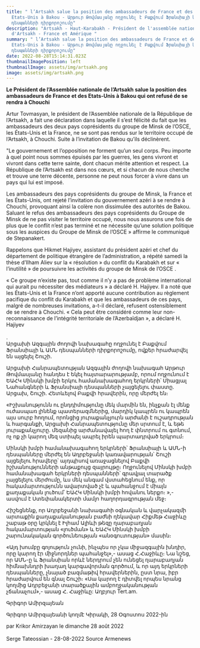 ```yaml
---
title: " l’Artsakh salue la position des ambassadeurs de France et des
  Etats-Unis à Bakou - Արթուր Թովմասյանը ողջունել է Բաքվում Ֆրանսիայի և ԱՄՆ
  դեսպանների դիրքորոշումը"
description: "Artsakh - Haut-Karabakh - Président de l'assemblée nationale
  d'Artsakh - France et Amérique "
summary: " l’Artsakh salue la position des ambassadeurs de France et des
  Etats-Unis à Bakou - Արթուր Թովմասյանը ողջունել է Բաքվում Ֆրանսիայի և ԱՄՆ
  դեսպանների դիրքորոշումը"
date: 2022-08-28T15:14:31.023Z
thumbnailImagePosition: left
thumbnailImage: assets/img/artsakh.png
image: assets/img/artsakh.png
---
```

**Le Président de l’Assemblée nationale de l’Artsakh salue la position des ambassadeurs de France et des Etats-Unis à Bakou qui ont refusé de se rendra à Chouchi**

Artur Tovmasyan, le président de l’Assemblée nationale de la République de l’Artsakh, a fait une déclaration dans laquelle il s’est félicité du fait que les ambassadeurs des deux pays coprésidents du groupe de Minsk de l’OSCE, les États-Unis et la France, ne se sont pas rendus sur le territoire occupé de l’Artsakh, à Chouchi. Suite à l’invitation de Bakou qu’ils déclinèrent.

"Le gouvernement et l’opposition ne forment qu’un seul corps. Peu importe à quel point nous sommes épuisés par les guerres, les gens vivront et vivront dans cette terre sainte, dont chacun mérite attention et respect. La République de l’Artsakh est dans nos cœurs, et si chacun de nous cherche et trouve une terre décente, personne ne peut nous forcer à vivre dans un pays qui lui est imposé.

Les ambassadeurs des pays coprésidents du groupe de Minsk, la France et les États-Unis, ont rejeté l’invitation du gouvernement azéri à se rendre à Chouchi, provoquant ainsi la colère non dissimulée des autorités de Bakou. Saluant le refus des ambassadeurs des pays coprésidents du Groupe de Minsk de ne pas visiter le territoire occupé, nous nous assurons une fois de plus que le conflit n’est pas terminé et ne nécessite qu’une solution politique sous les auspices du Groupe de Minsk de l’OSCE » affirme le communiqué de Stepanakert.

Rappelons que Hikmet Hajiyev, assistant du président azéri et chef du département de politique étrangère de l’administration, a répété samedi la thèse d’Ilham Aliev sur la « résolution » du conflit du Karabakh et sur « l’inutilité » de poursuivre les activités du groupe de Minsk de l’OSCE .

« Ce groupe n’existe pas, tout comme il n’y a pas de problème international qui aurait pu nécessiter des médiateurs » a déclaré H. Hajiyev.
Il a noté que les États-Unis et la France n’ont apporté aucune contribution au règlement pacifique du conflit du Karabakh et que les ambassadeurs de ces pays, malgré de nombreuses invitations, a-t-il déclaré, refusent ostensiblement de se rendre à Chouchi.
« Cela peut être considéré comme leur non-reconnaissance de l’intégrité territoriale de l’Azerbaïdjan », a déclaré H. Hajiyev\
\
.
\
Արցախի Ազգային ժողովի նախագահը ողջունել է Բաքվում Ֆրանսիայի և ԱՄՆ դեսպանների դիրքորոշումը, ովքեր հրաժարվել են այցելել Շուշի.

Արցախի Հանրապետության Ազգային ժողովի նախագահ Արթուր Թովմասյանը հանդես է եկել հայտարարությամբ, որում ողջունում է ԵԱՀԿ Մինսկի խմբի երկու համանախագահող երկրների՝ Միացյալ Նահանգների և Ֆրանսիայի դեսպանների չայցելելու փաստը. Արցախ, Շուշի. Հետևելով Բաքվի հրավերին, որը մերժել են։

«Իշխանությունն ու ընդդիմությունը մեկ մարմին են, ինչքան էլ մենք ուժասպառ լինենք պատերազմներից, մարդիկ կապրեն ու կապրեն այս սուրբ հողում, որոնցից յուրաքանչյուրն արժանի է ուշադրության և հարգանքի, Արցախի Հանրապետությունը մեր սրտում է, և եթե յուրաքանչյուրը. մեզանից արժանավայել հող է փնտրում ու գտնում, ոչ ոք չի կարող մեզ ստիպել ապրել իրեն պարտադրված երկրում։

Մինսկի խմբի համանախագահող երկրների՝ Ֆրանսիայի և ԱՄՆ-ի դեսպանները մերժել են Ադրբեջանի կառավարության՝ Շուշի այցելելու հրավերը՝ այդպիսով առաջացնելով Բաքվի իշխանությունների անթաքույց զայրույթը։ Ողջունելով Մինսկի խմբի համանախագահ երկրների դեսպանների՝ գրավյալ տարածք չայցելելու մերժումը, ևս մեկ անգամ վստահեցնում ենք, որ հակամարտությունն ավարտված չէ և պահանջում է միայն քաղաքական լուծում՝ ԵԱՀԿ Մինսկի խմբի հովանու ներքո։ »,- ասվում է Ստեփանակերտի մամլո հաղորդագրության մեջ։

Հիշեցնենք, որ Ադրբեջանի նախագահի օգնական և վարչակազմի արտաքին քաղաքականության բաժնի ղեկավար Հիքմեթ Հաջիևը շաբաթ օրը կրկնել է Իլհամ Ալիևի թեզը ղարաբաղյան հակամարտության «լուծման» և ԵԱՀԿ Մինսկի խմբի շարունակական գործունեության «անօգուտության» մասին։

«Այդ խումբը գոյություն չունի, ինչպես որ չկա միջազգային խնդիր, որը կարող էր միջնորդներ պահանջել»,- ասաց Հ.Հաջիևը։
Նա նշեց, որ ԱՄՆ-ը և Ֆրանսիան որևէ ներդրում չեն ունեցել ղարաբաղյան հիմնախնդրի խաղաղ կարգավորման գործում, և որ այդ երկրների դեսպանները, չնայած բազմաթիվ հրավերներին, ըստ նրա, իբր հրաժարվում են գնալ Շուշի։
«Սա կարող է դիտվել որպես նրանց կողմից Ադրբեջանի տարածքային ամբողջականության չճանաչում»,- ասաց Հ. Հաջիևը:
Աղբյուր Tert.am.

Գրիգոր Ամիրզայեան

Գրիգոր Ամիրզայեանի կողմէ Կիրակի, 28 Օգոստոս 2022-ին

par Krikor Amirzayan le dimanche 28 août 2022\
\
Serge Tateossian - 28-08-2022  Source Armenews